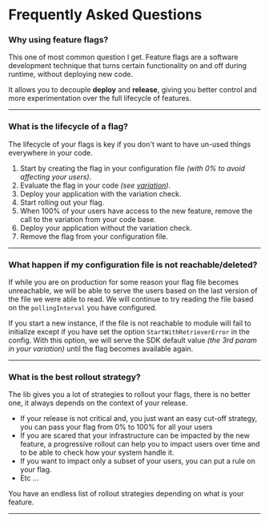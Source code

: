 # Frequently Asked Questions

### Why using feature flags?
This one of most common question I get.
Feature flags are a software development technique that turns certain functionality on and off during runtime, without 
deploying new code.

It allows you to decouple **deploy** and **release**, giving you better control and more experimentation over the full 
lifecycle of features.

---

### What is the lifecycle of a flag?
The lifecycle of your flags is key if you don't want to have un-used things everywhere in your code. 

1. Start by creating the flag in your configuration file *(with 0% to avoid affecting your users)*.
2. Evaluate the flag in your code *(see [variation](users.md#variation))*.
3. Deploy your application with the variation check.
4. Start rolling out your flag.
5. When 100% of your users have access to the new feature, remove the call to the variation from your code base.
6. Deploy your application without the variation check.
7. Remove the flag from your configuration file.

---

### What happen if my configuration file is not reachable/deleted?
If while you are on production for some reason your flag file becomes unreachable, we will be able to serve the users
based on the last version of the file we were able to read. We will continue to try reading the file based on
the `pollingInterval` you have configured.

If you start a new instance, if the file is not reachable to module will fail to initialize except if you have set the 
option `StartWithRetrieverError` in the config. With this option, we will serve the SDK default value *(the 3rd param
in your variation)* until the flag becomes available again.

---

### What is the best rollout strategy?
The lib gives you a lot of strategies to rollout your flags, there is no better one, it always depends on the context
of your release.

- If your release is not critical and, you just want an easy cut-off strategy, you can pass your flag from 0% to 100% for 
    all your users
- If you are scared that your infrastructure can be impacted by the new feature, a progressive rollout can help you to
    impact users over time and to be able to check how your system handle it.
- If you want to impact only a subset of your users, you can put a rule on your flag.
- Etc ...

You have an endless list of rollout strategies depending on what is your feature.

---
